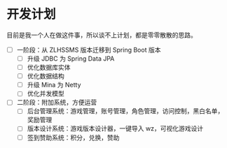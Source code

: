 # 开发计划

目前是我一个人在做这件事，所以谈不上计划，都是零零散散的思路。

- [ ] 一阶段：从 ZLHSSMS 版本迁移到 Spring Boot 版本
    - [ ] 升级 JDBC 为 Spring Data JPA
    - [ ] 优化数据库实体
    - [ ] 优化数据结构
    - [ ] 升级 Mina 为 Netty
    - [ ] 优化并发模型
- [ ] 二阶段：附加系统，方便运营
    - [ ] 后台管理系统：游戏管理，账号管理，角色管理，访问控制，黑白名单，奖励管理
    - [ ] 版本设计系统：游戏版本设计器，一键导入 wz，可视化游戏设计
    - [ ] 签到赞助系统：积分，兑换，赞助
